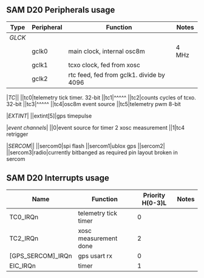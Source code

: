 ## SAM D20 Peripherals usage

| Type | Peripheral | Function | Notes
| --- | --- | --- | ---
|*GLCK*|
||gclk0|main clock, internal osc8m|4 MHz
||gclk1|tcxo clock, fed from xosc
||gclk2|rtc feed, fed from gclk1. divide by 4096

|*TC*||
||tc0|telemetry tick timer. 32-bit
||tc1|^^^^^
||tc2|counts cycles of tcxo. 32-bit
||tc3|^^^^^
||tc4|osc8m event source
||tc5|telemetry pwm 8-bit

|*EXTINT*|
||extint[5]|gps timepulse

|*event channels*|
||0|event source for timer 2 xosc measurement
||1|tc4 retrigger

|*SERCOM*||
||sercom0|spi flash
||sercom1|ublox gps
||sercom2|
||sercom3|radio|currently bitbanged as required pin layout broken in sercom

## SAM D20 Interrupts usage

| Name | Function | Priority H(0-3)L | Notes
| --- | --- | --- | ---
|TC0_IRQn|telemetry tick timer|0
|TC2_IRQn|xosc measurement done|2
|[GPS_SERCOM]_IRQn|gps usart rx|0
|EIC_IRQn|timer|1
